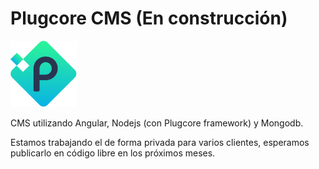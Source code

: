 # Plugcore CMS (En construcción)
 
![plugcore.com](https://raw.githubusercontent.com/plugcore/plug/master/_docs/logo.png "plugcore.com")

CMS utilizando Angular, Nodejs (con Plugcore framework) y Mongodb.

Estamos trabajando el de forma privada para varios clientes, esperamos publicarlo en código libre en los próximos meses.

